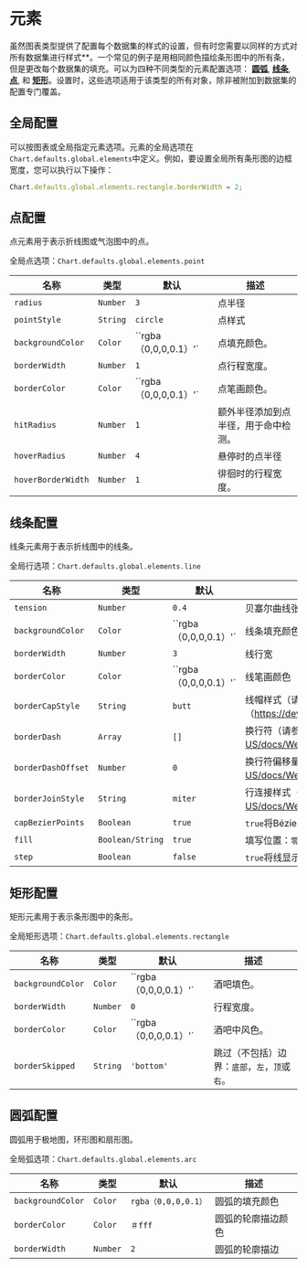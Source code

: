 # 元素

虽然图表类型提供了配置每个数据集的样式的设置，但有时您需要以同样的方式对所有数据集进行样式**。一个常见的例子是用相同颜色描绘条形图中的所有条，但是更改每个数据集的填充。可以为四种不同类型的元素配置选项： **[圆弧](#圆弧配置)**, **[线条](#线条配置)**, **[点](#点配置)**, 和 **[矩形](#矩形配置)**。设置时，这些选项适用于该类型的所有对象，除非被附加到数据集的配置专门覆盖。

## 全局配置

可以按图表或全局指定元素选项。元素的全局选项在`Chart.defaults.global.elements`中定义。例如，要设置全局所有条形图的边框宽度，您可以执行以下操作：

```javascript
Chart.defaults.global.elements.rectangle.borderWidth = 2;
```

## 点配置
点元素用于表示折线图或气泡图中的点。

全局点选项：`Chart.defaults.global.elements.point`

|名称|类型|默认|描述
| ----- | ---- | -------- | -----------
| `radius` | `Number` | `3` |点半径
| `pointStyle` | `String` | `circle` |点样式
| `backgroundColor` | `Color`| ``rgba（0,0,0,0.1）'`|点填充颜色。
| `borderWidth` | `Number` | `1` |点行程宽度。
| `borderColor` | `Color`| ``rgba（0,0,0,0.1）'`|点笔画颜色。
| `hitRadius` | `Number` | `1` |额外半径添加到点半径，用于命中检测。
| `hoverRadius` | `Number` | `4` |悬停时的点半径
| `hoverBorderWidth` | `Number` | `1` |徘徊时的行程宽度。

## 线条配置
线条元素用于表示折线图中的线条。

全局行选项：`Chart.defaults.global.elements.line` 

|名称|类型|默认|描述
| ----- | ---- | -------- | -----------
| `tension `| `Number` | `0.4` |贝塞尔曲线张力（没有贝塞尔曲线'0'）
| `backgroundColor` | `Color`| ``rgba（0,0,0,0.1）'`|线条填充颜色
| `borderWidth` | `Number` | `3` |线行宽
| `borderColor` | `Color `| ``rgba（0,0,0,0.1）'`|线笔画颜色
| `borderCapStyle` | `String` | ``butt`` |线帽样式（请参阅[MDN]（https://developer.mozilla.org/en/docs/Web/API/CanvasRenderingContext2D/lineCap））
| `borderDash` | `Array` | `[]`|换行符（请参阅[MDN]（https://developer.mozilla.org/en-US/docs/Web/API/CanvasRenderingContext2D/setLineDash））
| `borderDashOffset` | `Number` | `0` |换行符偏移量（参见[MDN]（https://developer.mozilla.org/en-US/docs/Web/API/CanvasRenderingContext2D/lineDashOffset））
| `borderJoinStyle` | `String` | `miter` |行连接样式（请参阅[MDN]（https://developer.mozilla.org/en-US/docs/Web/API/CanvasRenderingContext2D/lineJoin））
| `capBezierPoints` | `Boolean` | `true` | `true`将Bézier控件保留在图表中，`false`没有限制
| `fill` | `Boolean/String` | `true` |填写位置：`零`，`顶`，`底`，`真`（等式`零`）或`假`（无填）
| `step` | `Boolean` | `false` | `true`将线显示为分阶线（`张力`将被忽略）

## 矩形配置
矩形元素用于表示条形图中的条形。

全局矩形选项：`Chart.defaults.global.elements.rectangle`

|名称|类型|默认|描述
| ----- | ---- | -------- | -----------
| `backgroundColor` | `Color`| ``rgba（0,0,0,0.1）'`|酒吧填色。
| `borderWidth` | `Number` | `0` |行程宽度。
| `borderColor` | `Color`| ``rgba（0,0,0,0.1）'`|酒吧中风色。
| `borderSkipped` | `String` | `'bottom'` |跳过（不包括）边界：`底部`，`左`，`顶`或`右`。

## 圆弧配置
圆弧用于极地图，环形图和扇形图。

全局弧选项：`Chart.defaults.global.elements.arc`

|名称|类型|默认|描述
| ----- | ---- | -------- | -----------
| `backgroundColor` | `Color`| ``rgba（0,0,0,0.1）``|圆弧的填充颜色
| `borderColor` | `Color`| ``＃fff`` |圆弧的轮廓描边颜色
| `borderWidth` | `Number` | `2` |圆弧的轮廓描边
